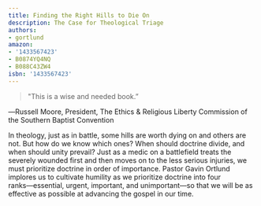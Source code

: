 ```yaml
---
title: Finding the Right Hills to Die On
description: The Case for Theological Triage
authors:
- gortlund
amazon:
- '1433567423'
- B0874YQ4NQ
- B088C43ZW4
isbn: '1433567423'
---
```


> "This is a wise and needed book.”

―Russell Moore, President, The Ethics & Religious Liberty Commission of the Southern Baptist Convention

In theology, just as in battle, some hills are worth dying on and others are not. But how do we know which ones? When should doctrine divide, and when should unity prevail? Just as a medic on a battlefield treats the severely wounded first and then moves on to the less serious injuries, we must prioritize doctrine in order of importance. Pastor Gavin Ortlund implores us to cultivate humility as we prioritize doctrine into four ranks―essential, urgent, important, and unimportant―so that we will be as effective as possible at advancing the gospel in our time.

